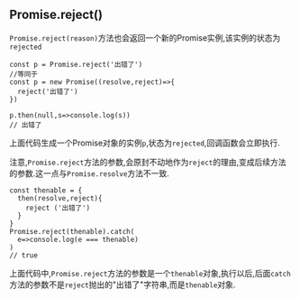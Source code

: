 ## Promise.reject()

`Promise.reject(reason)`方法也会返回一个新的Promise实例,该实例的状态为`rejected`

```
const p = Promise.reject('出错了')
//等同于
const p = new Promise((resolve,reject)=>{
  reject('出错了')
})

p.then(null,s=>console.log(s))
// 出错了
```

上面代码生成一个Promise对象的实例`p`,状态为`rejected`,回调函数会立即执行.

注意,`Promise.reject`方法的参数,会原封不动地作为`reject`的理由,变成后续方法的参数.这一点与`Promise.resolve`方法不一致.

```
const thenable = {
  then(resolve,reject){
    reject ('出错了')
  }
}
Promise.reject(thenable).catch(
  e=>console.log(e === thenable)
)
// true
```

上面代码中,`Promise.reject`方法的参数是一个`thenable`对象,执行以后,后面`catch`方法的参数不是`reject`抛出的"出错了"字符串,而是`thenable`对象.